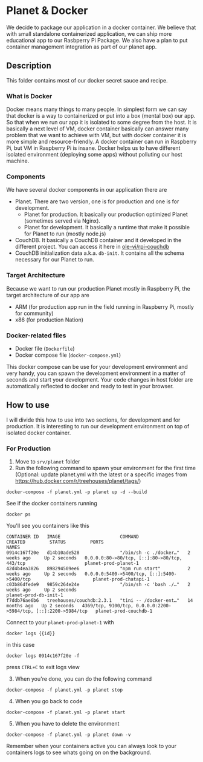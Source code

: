 # Planet & Docker
We decide to package our application in a docker container. We believe that with small standalone containerized application, we can ship more educational app to our Rasbperry Pi Package. We also have a plan to put container management integration as part of our planet app.

## Description
This folder contains most of our docker secret sauce and recipe.

### What is Docker
Docker means many things to many people. In simplest form we can say that docker is a way to containerized or put into a box (mental box) our app. So that when we run our app it is isolated to some degree from the host. It is basically a next level of VM, docker container basically can answer many problem that we want to achieve with VM, but with docker container it is more simple and resource-friendly. A docker container can run in Raspberry Pi, but VM in Raspberry Pi is insane. Docker helps us to have different isolated environment (deploying some apps) without polluting our host machine.

### Components
We have several docker components in our application there are
* Planet. There are two version, one is for production and one is for development.
  * Planet for production. It basically our production optimized Planet (sometimes served via Nginx).
  * Planet for development. It basically a runtime that make it possible for Planet to run (mostly node.js)
* CouchDB. It basically a CouchDB container and it developed in the different project. You can access it here in [ole-vi/rpi-couchdb](https://github.com/ole-vi/rpi-couchdb)
* CouchDB initialization data a.k.a. `db-init`. It contains all the schema necessary for our Planet to run.

### Target Architecture
Because we want to run our production Planet mostly in Raspberry Pi, the target architecture of our app are
* ARM (for production app run in the field running in Raspberry Pi, mostly for community)
* x86 (for production Nation)

### Docker-related files
* Docker file (`Dockerfile`)
* Docker compose file (`docker-compose.yml`)

This docker compose can be use for your development environment and very handy, you can spawn the development environment in a matter of seconds and start your development. Your code changes in host folder are automatically reflected to docker and ready to test in your browser.

## How to use
I will divide this how to use into two sections, for development and for production. It is interesting to run our development environment on top of isolated docker container.

### For Production

1. Move to `srv/planet` folder
2. Run the following command to spawn your environment for the first time
   (Optional: update planet.yml with the latest or a specific images from https://hub.docker.com/r/treehouses/planet/tags/)

```
docker-compose -f planet.yml -p planet up -d --build
```

See if the docker containers running

```
docker ps
```

You'll see you containers like this

```
CONTAINER ID   IMAGE                      COMMAND                  CREATED         STATUS         PORTS                                                             NAMES
0914c167f20e   d14b10ade528               "/bin/sh -c ./docker…"   2 weeks ago     Up 2 seconds   0.0.0.0:80->80/tcp, [::]:80->80/tcp, 443/tcp                      planet-prod-planet-1
42d4b4ea3826   898294509ee6               "npm run start"          2 weeks ago     Up 2 seconds   0.0.0.0:5400->5400/tcp, [::]:5400->5400/tcp                       planet-prod-chatapi-1
c03b86dfede9   9859c264e24e               "/bin/sh -c 'bash ./…"   2 weeks ago     Up 2 seconds                                                                     planet-prod-db-init-1
f7ddb76ae6b6   treehouses/couchdb:2.3.1   "tini -- /docker-ent…"   14 months ago   Up 2 seconds   4369/tcp, 9100/tcp, 0.0.0.0:2200->5984/tcp, [::]:2200->5984/tcp   planet-prod-couchdb-1

```

Connect to your `planet-prod-planet-1` with

```
docker logs {{id}}
```

in this case

```
docker logs 0914c167f20e -f
```

press `CTRL+C` to exit logs view

3. When you're done, you can do the following command

```
docker-compose -f planet.yml -p planet stop
```

4. When you go back to code

```
docker-compose -f planet.yml -p planet start
```

5. When you have to delete the environment

```
docker-compose -f planet.yml -p planet down -v
```

Remember when your containers active you can always look to your containers logs to see whats going on on the background.
